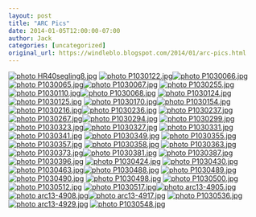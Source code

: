 ```yaml
---
layout: post
title: "ARC Pics"
date: 2014-01-05T12:00:00-07:00
author: Jack
categories: [uncategorized]
original_url: https://windleblo.blogspot.com/2014/01/arc-pics.html
---
```


[![ photo HR40segling8.jpg](https://lh3.googleusercontent.com/blogger_img_proxy/AEn0k_u_lwJl_wD6zV6-920acAGELye3Pih0_YrdOK-rzKYo9v-Xz77OBKldSFthAuE8Ug4xIS9wwH_jQ3A2iWZBxDey14nX8y0iR1LRrELgueSb8dMYg2I0zfl3XAAMGUD02vYHRVrR573Ljdc=s0-d)](http://s373.photobucket.com/user/windleblo/media/HR40segling8.jpg.html) [![ photo P1030122.jpg](https://lh3.googleusercontent.com/blogger_img_proxy/AEn0k_u77jRPxrs4hIHI8ADmnvFpMRfksVVIJlO6CMgaeIZCq7lSOnpHFm4QBtYh6WvDTixRg_bbMku3fk_SjJMrl-gKz6BhjNJdvLPUiEFw7UIZNtwGp-pdbSQVADb64iRkbfI7xdT0A3ysQ4W4xntl=s0-d)](http://s373.photobucket.com/user/windleblo/media/Canaria/P1030122.jpg.html)[![ photo P1030066.jpg](https://lh3.googleusercontent.com/blogger_img_proxy/AEn0k_tpGeDWRZdekHUsDW8NAQoBZKnqT90t0PJdylP51wT-eO7iCj_VAnTUScUgotqqeI7kcPGnwWmXsxQyy4KeSAm5uNT3O-jfXqQtpGtfNwKAwlMfVDICUmdriNEEFPz6TRFE3I46HqCgZMo=s0-d)](http://s373.photobucket.com/user/windleblo/media/ARC/P1030066.jpg.html) [![ photo P1030065.jpg](https://lh3.googleusercontent.com/blogger_img_proxy/AEn0k_v3wVbsqcozBnTTSJtvGSDzwWnWE9TYPvtjAoisCvVDC07wHueQFJ1miYG_giJ9gzRyB0uCTzkhYMnVp21iUrRiqOzJoyTO-anFw97zOqEqqar-C2W0AULRKwRrSoiWQyC2DHBF9N6eyw=s0-d)](http://s373.photobucket.com/user/windleblo/media/ARC/P1030065.jpg.html)[![ photo P1030067.jpg](https://lh3.googleusercontent.com/blogger_img_proxy/AEn0k_sdS7hRcztDk1C5H1Rf2rKFao4tTC4E19OUa7thx6GLe0PFFSTbtNQOcstphgi7P1ovGGER8f2vtl37n8TxkC1LAH5dc9rV1_f51ChSpW5pznAB_G0fv1iOty7CcsJQfpH8tW6XzL4NmQ=s0-d)](http://s373.photobucket.com/user/windleblo/media/ARC/P1030067.jpg.html) [![ photo P1030255.jpg](https://lh3.googleusercontent.com/blogger_img_proxy/AEn0k_ujlpdFFxFugwGgidxTjR_8Dpmv9p0LIisa-eD5AFUelxUUm5ODrPfUjtbP1fjw8vHjIWu-bRTaqTwWYWpYhQ7wqKLSPqvBZEKB0R-nQ5dC98nocP8QcFI3R7C9Hq6JY8i-VVul00NaBwc=s0-d)](http://s373.photobucket.com/user/windleblo/media/ARC/P1030255.jpg.html) [![ photo P1030110.jpg](https://lh3.googleusercontent.com/blogger_img_proxy/AEn0k_sn_P4YyWfnjHmjT-cLqRLE5ekI8zFmuQ77cqyw2rQ5iJPgjhKyxaKT30oACqrRjZ3JJG_phFmHRmUN5x5CvDyj9Ou7ofUkcCwS73dsIWLThUI-T--okzOovcCqriOldbUKWdqtd3jYFFc=s0-d)](http://s373.photobucket.com/user/windleblo/media/ARC/P1030110.jpg.html)[![ photo P1030068.jpg](https://lh3.googleusercontent.com/blogger_img_proxy/AEn0k_uw3aJaEvOctJ4ud8i_VKuandnP4h_5Rb1ZNB8PsWgMMdUWz4BdFEud4_VMRzsSzHHXfKeKI_hhKe2w-Z39_hJVmrj9TDUtx-AOZpl1QApr8nYthSVcxxO2saxQTxXE4fJRoKxVOwIgrA=s0-d)](http://s373.photobucket.com/user/windleblo/media/ARC/P1030068.jpg.html) [![ photo P1030124.jpg](https://lh3.googleusercontent.com/blogger_img_proxy/AEn0k_tMHfNddNbN1TKfjM3SJcVQgZ3anyyg3iknWEdXrc0tBMkHyEISCC4tXAdGT-cRHOGMxMzWHG-5E_1RfwYm7a2agBy8EdP3ithpLcNirCk-PQZvrFaLCIpfATWxHRUNcQSqj-zasZXfhZI=s0-d)](http://s373.photobucket.com/user/windleblo/media/ARC/P1030124.jpg.html) [![ photo P1030125.jpg](https://lh3.googleusercontent.com/blogger_img_proxy/AEn0k_sWzmxCURvYYfpVyKMPjPxV_CNSLHsTRXjB1OsoEGOB_HukihTs4WKHiD-_2cUZ6b_FYM-fEiLfM1AfbJb2UoGBYiL_AlY4oROGvI8k61DuJHKUn0kPHyBQs_Bu2ka2Lj96r_PR7ofKxg=s0-d)](http://s373.photobucket.com/user/windleblo/media/ARC/P1030125.jpg.html) [![ photo P1030170.jpg](https://lh3.googleusercontent.com/blogger_img_proxy/AEn0k_tpFHD8-EyEqPeI6jKU050_CEMw095DMhW1hneCH0wPo-F6IS_4zpO6FN3KOL4HKJWhRUDEuoedgwoMTyoMm_ngZnwmAHW7lKmq8AX-OOTxsyFCwtZuevCVv_HfNjFAQ-tS8oE--d5DDQ=s0-d)](http://s373.photobucket.com/user/windleblo/media/ARC/P1030170.jpg.html)[![ photo P1030154.jpg](https://lh3.googleusercontent.com/blogger_img_proxy/AEn0k_tRjAdBD9tWSPNghDzg-UUYL2gHb4QEIudUei_0tN5Xflqvc9puQlbRjWTgK_480DroPR8wFDEJvvwq9wOzSYLYd7cTnFRgKt0AhCKaA-JBS-O8j7aobE2k1Esn-FFzk7vo5lrSa9Mr0Q=s0-d)](http://s373.photobucket.com/user/windleblo/media/ARC/P1030154.jpg.html) [![ photo P1030216.jpg](https://lh3.googleusercontent.com/blogger_img_proxy/AEn0k_u_BmLHHER9mMBSALLSKwCSXIrpXozYRe7D5yzIWmT4tmOZyDEHPr0polaBUc0sfoEW6KV1VGSXvjCUTrMXKbSY7egtDAJJj1owTA2A7S0NsItjvQ8iGH3h_yriSN-h9KXBKwxQNfP_LeE=s0-d)](http://s373.photobucket.com/user/windleblo/media/ARC/P1030216.jpg.html)[![ photo P1030236.jpg](https://lh3.googleusercontent.com/blogger_img_proxy/AEn0k_sEdnIyUn3JGQ86gskQqc4fCqflA6_IACLTCfQzxCLby295B9abDDaQ1hwXseMHjfkYhE3P6rqCLEKNv-8daya0c3ur_bF5OGS60NicsGxvfC3WonxEpWnk0JrHe9yf5AF8wtCwLnvZmps=s0-d)](http://s373.photobucket.com/user/windleblo/media/ARC/P1030236.jpg.html) [![ photo P1030237.jpg](https://lh3.googleusercontent.com/blogger_img_proxy/AEn0k_vLNhh-c2H96xLPp8lRApOCvt0JcH89QDQUtfiAnfAH42VshEQ8i0kTgmI8yEcAZBuvxrhjFlRg3fMTFLPGK869fSZyA__kbzohzCUfnWZcPJy9ZMiA0-UFL5BrVHaBnmxJBS_aqFu1Sw=s0-d)](http://s373.photobucket.com/user/windleblo/media/ARC/P1030237.jpg.html) [![ photo P1030267.jpg](https://lh3.googleusercontent.com/blogger_img_proxy/AEn0k_s4y29x9XxYuggVCCv6_q7jTIIYihrt2_CzxIVEw-FXdf-vMkvUkioBPcnlmzhnDYuN-zSCpazm1pVvWRqiIIUauHflBv36zafhg2olE1Tk9MoRALnwJ6ITC0-T5m3GF5Roetc6nPyrqI8=s0-d)](http://s373.photobucket.com/user/windleblo/media/ARC/P1030267.jpg.html)[![ photo P1030294.jpg](https://lh3.googleusercontent.com/blogger_img_proxy/AEn0k_ts816nO1haH8cNSNxcWmRs7ca47Ye5gghJp65rZ0FriIP_kXXySONpAJD00OdhKn8_SfSIioOH9N33eIL3hsrN5bOlPZQRZFdBcACjFEk1_k1C7Ojl5jj93khCPDmcMHpeMEknMBndCA=s0-d)](http://s373.photobucket.com/user/windleblo/media/ARC/P1030294.jpg.html) [![ photo P1030299.jpg](https://lh3.googleusercontent.com/blogger_img_proxy/AEn0k_sC5VK5M2cIA71wgLdWdcmWyb2YfN4k-seVTxGn-GJqE83VReP2RGh1rsBSUUnYBwLJbtYy2J5qWVFwICLr1SnvQfYhxWwfjMIu7Xec_Kp_U4EK9NMODY7nNBVpsNYTDMvcxXl3ZE1gjqc=s0-d)](http://s373.photobucket.com/user/windleblo/media/ARC/P1030299.jpg.html) [![ photo P1030323.jpg](https://lh3.googleusercontent.com/blogger_img_proxy/AEn0k_vKvXueWTmzz7SIAFKV4F8v7ikF259ElCJXJ4bbJuRWvphTMXbeHcqv2uG1paXP9Wcx8KbRhwfnOPUf8laYQt2Bjas7eHXNG7kdib8OUDq-0Z1oCA69wMI6g8ztaqd2JX-NMBE68Oye3ZI=s0-d)](http://s373.photobucket.com/user/windleblo/media/ARC/P1030323.jpg.html)[![ photo P1030327.jpg](https://lh3.googleusercontent.com/blogger_img_proxy/AEn0k_vyxrP2oFPmvkvdr5SQrgD9PbQ-eBxf9Yjs_BgpYd-m43hfOhprb24Z52Lpt-at_uvR3CkbBWCT7AmRue_IKZ9KHCcZTKqQMmz2qWNsmNFeDcwiWe6CvL6mgiv700sfV1Oi5ZQf9axLsQ=s0-d)](http://s373.photobucket.com/user/windleblo/media/ARC/P1030327.jpg.html) [![ photo P1030331.jpg](https://lh3.googleusercontent.com/blogger_img_proxy/AEn0k_s9lXAzBQ4vWQIVhTSCPs4RrneOaq7_r68v1BkrRFOxWURTFNrb_8UGnhLsO0poA_PVsi7fzSCrCgch1xFe7jC71EefBehlkDjXtWD4thIzxySGIF75xwAh5iHam23YkMKzRzZhOpFCZw=s0-d)](http://s373.photobucket.com/user/windleblo/media/ARC/P1030331.jpg.html) [![ photo P1030341.jpg](https://lh3.googleusercontent.com/blogger_img_proxy/AEn0k_sklCMsINBwHyEWnlLj77Bot-WL3V_s1DPLPFEB9QExGqmVgXauLsj_cJqqu_Hly-k7R0orQj86Uvj1NpKRxkZJDYHcu1Stli9xEXUzEbjK0__3vrmBZ3s-EqAWYJOeBzg43JdB2ONKMrY=s0-d)](http://s373.photobucket.com/user/windleblo/media/ARC/P1030341.jpg.html) [![ photo P1030349.jpg](https://lh3.googleusercontent.com/blogger_img_proxy/AEn0k_sYNLYIYSd4pq2-vsFYaeTYMNDtqMROtIfepChq7eh1d_smkRdpSVRaLZnWHNGO_EGUqxxAiSgGImA305E2MqYLbeFITF_xSH12uShmXrCQa9NRHSNoZo2Ycjg5fFcRO02pvAz6IcxylQ=s0-d)](http://s373.photobucket.com/user/windleblo/media/ARC/P1030349.jpg.html) [![ photo P1030355.jpg](https://lh3.googleusercontent.com/blogger_img_proxy/AEn0k_tOiGWi1T0rzCPrTdF-tno8Ft0hv3H4vOvRXTY3V5At_9dcgDPb692AU8QqTzZTMDVDP_xbXVM4cBp4JAgrxUcmjMo4EZV1iedIF2uzi6j5wSxOaQ9HdFOWG5J2d9z24bgJIi-WcWxiM2I=s0-d)](http://s373.photobucket.com/user/windleblo/media/ARC/P1030355.jpg.html)[![ photo P1030357.jpg](https://lh3.googleusercontent.com/blogger_img_proxy/AEn0k_twoi7PWWRRSz9ZtRe7wMa9sSCFviZc5U7jrrsR1qLLg0w1kqyOxv6zZCaAteIK-cbpF-QxJlNCn-xUp3bFA2yyXrytiqkQFWTQ0yRJxMUxDdWDaFYIU8XPeDOvX4fSMUury-2u_TlVmt8=s0-d)](http://s373.photobucket.com/user/windleblo/media/ARC/P1030357.jpg.html) [![ photo P1030358.jpg](https://lh3.googleusercontent.com/blogger_img_proxy/AEn0k_tpRrpLQ5ZAGKsJI3A_v3YKdHElhTJ3PiCdNFnHw3tM-gRjHsOsTDrueQZUxj9suEB3cLINT13KfzCmpNOFvaDe-2jPevv5LFSTnseSxvkex3cYQj3_jGLb3k1B9uBIMRcY2YBDNFX6kw=s0-d)](http://s373.photobucket.com/user/windleblo/media/ARC/P1030358.jpg.html) [![ photo P1030363.jpg](https://lh3.googleusercontent.com/blogger_img_proxy/AEn0k_u2B-Wk_RRSQLAAUz1yDO7EJoDHuAet_SwxHyDdyyhaZVTWbdfc7KLUVntQypfJbd9mgwPU542njm4dj9uBkInAurmrcVsYyvZE8w1AUMXr_fV09-dFdgEvkue77mrSt4l77XEOmbjRxw0=s0-d)](http://s373.photobucket.com/user/windleblo/media/ARC/P1030363.jpg.html) [![ photo P1030373.jpg](https://lh3.googleusercontent.com/blogger_img_proxy/AEn0k_vrhRtiOejD0tNZZ9ByqADAO-WE4U9q0Svt3yNmHTlsF6vBy1bynBK4mSu2AvBqTddMDsIVAfuDRHBLWAgOcOScTsi1DxaZF1aRDyIjkPavGZDjltvNVdDy-821B_txQHF6upWbja0FUg=s0-d)](http://s373.photobucket.com/user/windleblo/media/ARC/P1030373.jpg.html)[![ photo P1030381.jpg](https://lh3.googleusercontent.com/blogger_img_proxy/AEn0k_sR2QL7Qe7426DiM0t0Cp7kbL462_lnBWNVPpgb5AStYaUSlkC3q2oOf8lxNnCIvQ2snerZsN5gyj1Nvtyo3pbbERMQ2DlWHgortF5CaqI2ZavtH6TacvtDIWeBrDkaLrEufSROJvDEQQ=s0-d)](http://s373.photobucket.com/user/windleblo/media/ARC/P1030381.jpg.html) [![ photo P1030387.jpg](https://lh3.googleusercontent.com/blogger_img_proxy/AEn0k_vFQjVteT4JTDh_xuzFl58qQYU_aJjqpDwBNhrKiw3TC7WKutezKEBBh_-DDwlm9YkCl9jmIDLN57ojw8o4ONYZyoXCz9U17rc5A6AMxgaYnw3euBi10hNshpNUUJxPj071YU7P2rzvfA=s0-d)](http://s373.photobucket.com/user/windleblo/media/ARC/P1030387.jpg.html)[![ photo P1030396.jpg](https://lh3.googleusercontent.com/blogger_img_proxy/AEn0k_s_IrFlao1jWLREGIek6L2yJfhm7HsL3KijdNioOOhRemoNowF-LCA4nwJhDVtonyyxQKTwjaF2GtC23lSfatEy0Kh4MLNHr7W1koMoPO1a6A3rcYipvRAFMq-CyYxNtPcWJ912b6guKA=s0-d)](http://s373.photobucket.com/user/windleblo/media/ARC/P1030396.jpg.html) [![ photo P1030424.jpg](https://lh3.googleusercontent.com/blogger_img_proxy/AEn0k_sVGZvYS6JMy5nEYIinLw0KUC-P1SNVYgakrQU72TWF85TLBjFTbsWtYVcMAlAh9VtHBF-0GipM4-7Ed5AzzaBovImTL0KBZiGecEFXLUjJuJnKY9YUgXf08NAaxcZbNupPsmzrHzv5uvM=s0-d)](http://s373.photobucket.com/user/windleblo/media/ARC/P1030424.jpg.html) [![ photo P1030430.jpg](https://lh3.googleusercontent.com/blogger_img_proxy/AEn0k_sC3jQbq5a9wulHe5afnEwUmgPIL5vbcX1_b1ggr2d91EaT_R86HqzDI4_GdE6XM8tbxe8tTSGFJBMPUzoJvl-ADga08XKfeIqkOcics1tf5bWdrOwOEEAMQVgFFLMRjfV8fPo0Tm-8CpQ=s0-d)](http://s373.photobucket.com/user/windleblo/media/ARC/P1030430.jpg.html) [![ photo P1030463.jpg](https://lh3.googleusercontent.com/blogger_img_proxy/AEn0k_t97nb07uDV8Xx7b6-AN43sd9M75BzdkNMBA2Vlgftimbz28YEt5V7gkvhcFc5Tcis1fSZxF4npX_zY0uJTM-ckk7tRevs3_bmDAJUyXbGwygx12SPGIJ9LVAPTaJFe9tfUp-B4XrnrpOs=s0-d)](http://s373.photobucket.com/user/windleblo/media/ARC/P1030463.jpg.html)[![ photo P1030488.jpg](https://lh3.googleusercontent.com/blogger_img_proxy/AEn0k_tSz5oerlXPEfMfMnLHdB4VKMPb5btSk-fjbhF-9-LEZYJ54KMaj3nseOFcGNU1IdiDOsjzFAe3s55nQGZfHbRi8tJGV4zPgPZ4vdNMEPBrim0ItJ8dn39pjP7CSCJqVJWipv7o5kAFhJk=s0-d)](http://s373.photobucket.com/user/windleblo/media/ARC/P1030488.jpg.html) [![ photo P1030489.jpg](https://lh3.googleusercontent.com/blogger_img_proxy/AEn0k_uZXxYTI8vLBkH8QxeQmfawyEVdxLoyFX-r74oCv2xRU0nyM_0CKemkNER58GF9IgkYAH3lTokbpgbwVRIDKKznsYSOTIKBf3hiZ3b5z1_41LzFspn_e8M2_Xph83JqoQVghF08A7T1gA=s0-d)](http://s373.photobucket.com/user/windleblo/media/ARC/P1030489.jpg.html)[![ photo P1030490.jpg](https://lh3.googleusercontent.com/blogger_img_proxy/AEn0k_tGI6iUHk7qEnEmE8DL9eqmlKb9II8Fpzv6S0IQnvmNv9tHbsWwhmgz-8bH0l2O1QtgQtDhm-2qjd_m4PT1591BXlp1peHyvqpKvVdR2OHNHTTc6wkvlngxC_GVnB2RU2847XfnYM9pees=s0-d)](http://s373.photobucket.com/user/windleblo/media/ARC/P1030490.jpg.html) [![ photo P1030498.jpg](https://lh3.googleusercontent.com/blogger_img_proxy/AEn0k_uOUsrygiPRfOpkWCJMHYFYOmjQ6PXd44lhdxmQ_Ex-gZcvVGI3NQW4Y0CUmyIJD2xvkxEUHcMWuWNPrgLCWUEwrd6M-wYgKbDO2uqbsGOQgWi92NcTWvnQ014Jt8mpyWsGjPkqXFEbfbo=s0-d)](http://s373.photobucket.com/user/windleblo/media/ARC/P1030498.jpg.html) [![ photo P1030500.jpg](https://lh3.googleusercontent.com/blogger_img_proxy/AEn0k_u4XmtiUj7F1RTGc3lITBMWndyO5acV52yPlczwnPlOhFNNLR_c9zyg1_IN288nHtsZA7uiE4TVSnAi8TBk9N5fc4_cwm_iAdCbRDKbyqG4rTQ3s_vJtInLHvCcMm7F6ZLha-EN0b_yr1w=s0-d)](http://s373.photobucket.com/user/windleblo/media/ARC/P1030500.jpg.html)[![ photo P1030512.jpg](https://lh3.googleusercontent.com/blogger_img_proxy/AEn0k_vgaBFI3sdv9zV87EyOo1PBobT8vBr4RW09Csv0bTQCR8ZzqgBW5r5HjH04y9Hm2u6gqb6tKkai2XZA6EPWXplydeTIR21oFcaVKIICKDUCr73SRfVFGyHlJ4sgGm8wN0hreDHHlovw7ik=s0-d)](http://s373.photobucket.com/user/windleblo/media/ARC/P1030512.jpg.html) [![ photo P1030517.jpg](https://lh3.googleusercontent.com/blogger_img_proxy/AEn0k_tJxsIs5w5AK7Nbzyb_dmuVGdJvvo6Do28m8KGnCXZg0bQz7HC6-lDUCc4lF8Oo-G-Tm33Xdq7eL8oElR8bYsuZyelgqrbNpZxcpuRsVFY5cTcac73Ck4rgSEgjMKwfK7a0b5xo4J7F47Y=s0-d)](http://s373.photobucket.com/user/windleblo/media/ARC/P1030517.jpg.html)[![ photo arc13-4905.jpg](https://lh3.googleusercontent.com/blogger_img_proxy/AEn0k_tBvl-s8FK9Q8i3wVQSw4RlpQNCxUwI7aBQH-YoDvlGJjYPnKb-uX3MdOVeJqPdU0CWsyfHNvqjGR3XDMnppMQU4ibKD9TzgM5HgJaIWkUHQcaFRkKf30ZC0gq0rdlRL4VbCqEg9y6MIO4g=s0-d)](http://s373.photobucket.com/user/windleblo/media/ARC/arc13-4905.jpg.html) [![ photo arc13-4908.jpg](https://lh3.googleusercontent.com/blogger_img_proxy/AEn0k_vvcQvxUM6gy_cK6w6VUXLskUgkPeMlCbAJnMSMCvgbhra7nNSOe1L3RqGY6Lz6L-IuxWBw_ARAuB3i22-HHHecxhHb2NrDnDS9q5nOeUvhkZM1LWt0duxGfreIaT7bnypr7fu1AJt_NutTkg=s0-d)](http://s373.photobucket.com/user/windleblo/media/ARC/arc13-4908.jpg.html)[![ photo arc13-4917.jpg](https://lh3.googleusercontent.com/blogger_img_proxy/AEn0k_s4WBS0l25KmzXNUiwLEG_3NvMQiTcnXVD8-t6reqMrPAqv8W4Ct1ApUCi_Yqa2d87lJQYFAnhxKmM0Gg54fmXCar0Pkt1EKG_Yz37KtOZarc8v-ia8m5Q6YJIuQfFk8-RweWVW71EYunfwXA=s0-d)](http://s373.photobucket.com/user/windleblo/media/ARC/arc13-4917.jpg.html) [![ photo P1030536.jpg](https://lh3.googleusercontent.com/blogger_img_proxy/AEn0k_snsf81cu74Dci5lz3cT0J-vdUjG6qr60rtsOd7cKrMiu30FdikEQ-vvMVBUi5z8JX4FQgiKfoczzT9B_oCIVOIIDQQ882v8GMfLapOte8HI1879pUTJP2YA-33H1lSz0QKJopaNAuJSA=s0-d)](http://s373.photobucket.com/user/windleblo/media/ARC/P1030536.jpg.html) [![ photo arc13-4929.jpg](https://lh3.googleusercontent.com/blogger_img_proxy/AEn0k_ueofn4ic9hBpIMHbshjgcQrO59BMJuJDDzulnO-Fo4xAqBLf3IogzVWWI1AT0aixVrFIXABsCmnXe8NYGzGYz1sxQYt2HgQLe9dtZ0PAYA7_jiucBcYhoqNcCdxiXJ1KkY3ZQ9Nokj2nGgJg=s0-d)](http://s373.photobucket.com/user/windleblo/media/ARC/arc13-4929.jpg.html) [![ photo P1030548.jpg](https://lh3.googleusercontent.com/blogger_img_proxy/AEn0k_sjT80pYSK0DwwFw3cXIWQ0eYhilvbAYwIL2ZERVU4YGqPm3X1AZQISroD-EEIAHa2H6KWFgBpR6kNo13HarGgXE8yCdqSCUPlfSvLmU_RM-jFBuSjU1t8IjZoecbJO01mKr5NgS3i6Bg=s0-d)](http://s373.photobucket.com/user/windleblo/media/ARC/P1030548.jpg.html)